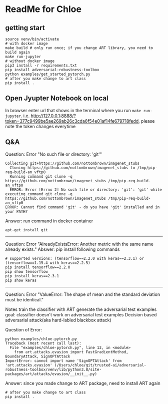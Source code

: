# ReadMe for Chloe

## getting start
```shell
source venv/bin/activate
# with docker image
make build # only run once; if you change ART library, you need to build again
make run-jupyter
# without docker image
pip3 install -r requirements.txt
pip install adversarial-robustness-toolbox
python examples/get_started_pytorch.py
# after you make change to art class
pip install .
```

## Open Jyupter Notebook on local

In browser
enter url that shows in the terminal where you run `make run-jupyter`. i.e. http://127.0.0.1:8888/?token=377c9499be5ae269ab26c3cda6f54e01af14fe679718fedd, please note the token changes everytime

## Q&A
Question: Error "No such file or directory: 'git'"
```shell
Collecting git+https://github.com/nottombrown/imagenet_stubs
  Cloning https://github.com/nottombrown/imagenet_stubs to /tmp/pip-req-build-an_vftp0
  Running command git clone -q https://github.com/nottombrown/imagenet_stubs /tmp/pip-req-build-an_vftp0
  ERROR: Error [Errno 2] No such file or directory: 'git': 'git' while executing command git clone -q https://github.com/nottombrown/imagenet_stubs /tmp/pip-req-build-an_vftp0
ERROR: Cannot find command 'git' - do you have 'git' installed and in your PATH?
```
Answer: run command in docker container
```shell
apt-get install git
```
----
Question: Error "AlreadyExistsError: Another metric with the same name already exists."
Abswer: pip install following commands
```shell
# supported versions: (tensorflow==2.2.0 with keras==2.3.1) or (tensorflow==1.15.4 with keras==2.2.5)
pip install tensorflow==2.2.0
pip show tensorflow
pip install keras==2.3.1
pip show keras
```
----
Question: Error "ValueError: The shape of mean and the standard deviation must be identical."


Notes
train the classifier with ART
generate the adversarial test examples
goal: classifier doesn't work on adversarial test examples
Decision based adversarial attack(aka hard-labled blackbox attack)

Question of Error:
```shell
python examples/chloe-pytorch.py 
Traceback (most recent call last):
  File "examples/chloe-pytorch.py", line 13, in <module>
    from art.attacks.evasion import FastGradientMethod, BoundaryAttack, SignOPTAttack
ImportError: cannot import name 'SignOPTAttack' from 'art.attacks.evasion' (/Users/chloe/git/trusted-ai/adversarial-robustness-toolbox/venv/lib/python3.8/site-packages/art/attacks/evasion/__init__.py)
```
Answer: since you made change to ART package, need to install ART again
```shell
# after you make change to art class
pip install .
```